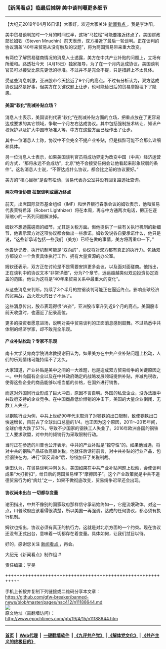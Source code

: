 ### 【新闻看点】临最后摊牌 美中谈判曝更多细节
------------------------

<p>
 【大纪元2019年04月16日讯】大家好，欢迎大家关注
 <a href="http://www.epochtimes.com/gb/tag/%E6%96%B0%E9%97%BB%E7%9C%8B%E7%82%B9.html">
  新闻看点
 </a>
 ，我是李沐阳。
</p>
<p>
 美中贸易谈判加时一个月的时间过半，这场“马拉松”可能要接近终点了。美国财政部长姆钦（Steven Mnuchin）前天表示，双方接近了最后一轮谈判。正在谈判的协议涵盖“40年来贸易从没有触及的议题”，将为两国贸易带来重大改变。
</p>
<p>
 有两位了解贸易磋商情况的消息人士透露，美方在中共产业补贴的问题上，立场有所缓和。路透社今天（4月15日）独家报导，为了在一个月内达成协议，美国谈判官员可以接受比原先更低的标准。不过并不是完全不提，只是措辞上不太具体。
</p>
<p>
 受这些消息刺激，亚洲股市今天接近了9个月的高点。不过有分析认为，双方达成协议固然是好事，但美方在关键议题上让步，也可能给日后的贸易摩擦埋下了隐患。
</p>
<p>
 <center>
 </center>
</p>
<h4>
 美国“软化”削减补贴立场？
</h4>
<p>
 消息人士表示，美国谈判代表“软化”在削减补贴方面的立场，把重点放在了更容易达成要求的其它领域，争取一个月左右达成协议。其中包括强制技术转让、知识产权保护以及扩大中国市场准入等，中方在这些方面已经作出了让步。
</p>
<p>
 其中一位消息人士称，协议中不会完全不提产业补贴，但是措辞可能不会那么详细和具体。
</p>
<p>
 另一位消息人士表示，如果美国谈判官员将成功界定为改变中国（中共）经济运营的方式，“那将永远不会成功”，北京“绝不会接受任何会让他看起来形象软弱的条件”。这名消息人士说，“不管达成什么协议，都会比之前的协议要好。”
</p>
<p>
 美方的“核心目标”是否有松动，贸易代表办公室并没有回复路透社查询。
</p>
<h4>
 两次电话协商 拉锯谈判或逼近终点
</h4>
<p>
 前天，出席国际货币基金组织（IMF）和世界银行春季会议的姆钦表示，他和贸易代表莱特希泽（Robert Lighthizer）将在本周，再与中方通两次电话，把正在逐渐缩小的一系列问题解决掉。
</p>
<p>
 姆钦不想透露磋商的细节，尤其是关税方面。但他提供了一些有关执行机制的新细节，他表示双方对这项协议都会做出一些承诺。姆钦没说各自要承诺什么，他只是说，“这些新承诺包括一些我们（美方）已经在做的事情，美方将再重申一下。”
</p>
<p>
 他告诉记者，执行机制可能是“双向的”，协议将对双方都有真正的执行力。包括双方都设立一个负责具体执行工作、拥有大量资源的办公室。
</p>
<p>
 姆钦还表示，双方正在讨论是不是需要安排更多会议，以及面对面磋商。他指出，正在谈判中的协议文本“非常详细”，分为7个章节，远远超越类似双边投资协定涵盖的范围。他认为这将是“40年来贸易关系中最重大的变化”。
</p>
<p>
 从这些消息来判断，持续了3个半月的拉锯谈判可能正在逼近终点。影响全球经济的贸易战，战火熄灭的日子不远了。
</p>
<p>
 这些消息传出，股市表现得很“兴奋”，亚洲股市窜升到近9个月的高点。美国股市前天收盘时，也逼近了纪录高位。
</p>
<p>
 更多的投资者愿意进场，说明对美中贸易谈判的正面消息感到鼓舞。不过熟悉中共体制的经济学家，却不敢完全乐观。
</p>
<h4>
 产业补贴松动？专家不乐观
</h4>
<p>
 南卡大学艾肯商学院讲席教授谢田认为，如果美方在中共产业补贴问题上松动，人们的乐观情绪可能持续不了太久。
</p>
<p>
 大家知道，产业补贴是美中之间的一大难题，也是造成双方贸易纷争的关键原因之一。中共向国有企业以及在中共政府确定的战略发展领域提供补贴，并减免税收，使得这些企业的商品能够以相当低的价格，在国外进行销售。
</p>
<p>
 而这对外国同行业形成了巨大冲击，原因不言自明。外国的私营企业，没办法跟中共政府支持的企业竞争。在中国商品低价倾销的冲击下，美国的大量企业倒闭，无数工人失业。
</p>
<p>
 以钢铁行业为例，中共上世纪90年代末取消了对钢铁的出口限制，致使钢铁出口快速增长，目前占了全球出口总量的1/4。也正因为这个原因，2011～2015年间，全球价格大跌了57%，导致不少国家的钢铁工人失业了。2016年欧洲各国的钢铁工人要求欧盟，对中共的倾销行为采取限制行动。
</p>
<p>
 当时正在参选的川普也公开表示，中共的产业补贴是“掠夺性”的。如果他当选，将对中共的钢铁产品征收高额关税。他就任后话符前言，对中共补贴的行业产品，包括钢铁在内，进行“双反调查”后，纷纷加征了关税制裁。
</p>
<p>
 谢田认为，在贸易谈判冲刺关头，美国如果在中共产业补贴问题上松动，会使谈判成果“大打折扣”，给日后的两国贸易埋下“摩擦因子”。这个产业政策就是中共不道德贸易行为的“病灶”之一，如果不做彻底改变，贸易纷争迟早还会出现。
</p>
<h4>
 协议尚未出台 一切都存变量
</h4>
<p>
 谢田指出，中共不像别的国家政府那样信守承诺始终如一，它是流氓政体。对这一点，川普政府应该看得很清楚，所以美国一再强调，达成的任何协议，都必须有执行机制。
</p>
<p>
 姆钦也指出，协议必须有真正的执行力，这就是对北京方面的一个约束。现在协议还没有正式出台，意味着一切都存在着变量。具体如何，让我们拭目以待。
</p>
<p>
 好的，感谢您关注
 <a href="http://www.epochtimes.com/gb/tag/%E6%96%B0%E9%97%BB%E7%9C%8B%E7%82%B9.html">
  新闻看点
 </a>
 ，再会。
</p>
<p>
 大纪元《新闻看点》制作组 #
</p>
<p>
 责任编辑：李昊
</p>

+++++++++++++++++++++++++++++++++++++++++++++++++++++++++++<br/><br/>
手机上长按并复制下列链接或二维码分享本文章：<br/>
https://github.com/gfw-breaker/banned-news/blob/master/pages/nsc412/n11188644.md <br/>
<a href='https://github.com/gfw-breaker/banned-news/blob/master/pages/nsc412/n11188644.md'><img src='https://github.com/gfw-breaker/banned-news/blob/master/pages/nsc412/n11188644.md.png'/></a> <br/>
原文地址（需翻墙访问）：http://www.epochtimes.com/gb/19/4/15/n11188644.htm


------------------------
#### [首页](https://github.com/gfw-breaker/banned-news/blob/master/README.md) &nbsp;|&nbsp; [Web代理](https://github.com/labour-camp/helloworld) &nbsp;|&nbsp; [一键翻墙软件](https://github.com/gfw-breaker/nogfw/blob/master/README.md) &nbsp;| [《九评共产党》](https://github.com/gfw-breaker/9ping.md/blob/master/README.md#九评之一评共产党是什么) | [《解体党文化》](https://github.com/gfw-breaker/jtdwh.md/blob/master/README.md) | [《共产主义的终极目的》](https://github.com/gfw-breaker/gczydzjmd.md/blob/master/README.md)

